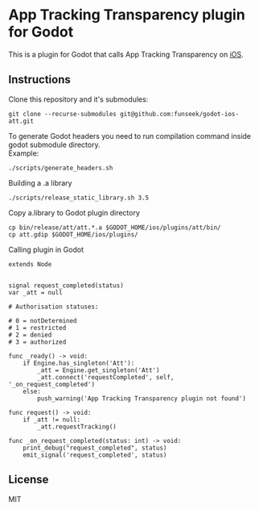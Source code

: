 # App Tracking Transparency plugin for Godot
This is a plugin for Godot that calls App Tracking Transparency on [iOS](https://developer.apple.com/documentation/apptrackingtransparency).

## Instructions
Clone this repository and it's submodules:
```
git clone --recurse-submodules git@github.com:funseek/godot-ios-att.git
```

To generate Godot headers you need to run compilation command inside godot submodule directory.   
Example:
```
./scripts/generate_headers.sh
```

Building a .a library
```
./scripts/release_static_library.sh 3.5
```

Copy a.library to Godot plugin directory
```
cp bin/release/att/att.*.a $GODOT_HOME/ios/plugins/att/bin/
cp att.gdip $GODOT_HOME/ios/plugins/
```

Calling plugin in Godot
```godot
extends Node


signal request_completed(status)
var _att = null

# Authorisation statuses:

# 0 = notDetermined
# 1 = restricted
# 2 = denied
# 3 = authorized

func _ready() -> void:
	if Engine.has_singleton('Att'):
		_att = Engine.get_singleton('Att')
		_att.connect('requestCompleted', self, '_on_request_completed')
	else:
		push_warning('App Tracking Transparency plugin not found')

func request() -> void:
	if _att != null:
		_att.requestTracking()

func _on_request_completed(status: int) -> void:
	print_debug("request_completed", status)
	emit_signal('request_completed', status)
```

## License
MIT
